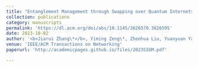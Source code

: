 ```yaml
---
title: "Entanglement Management through Swapping over Quantum Internets"
collection: publications
category: manuscripts
permalink: 'https://dl.acm.org/doi/abs/10.1145/3626570.3626595'
date: 2023-10-02
author: '<b>Jiarui Zhang\*</b>, Yiming Zeng\*, Zhenhua Liu, Yuanyuan Yang'
venue: 'IEEE/ACM Transactions on Networking'
paperurl: 'http://academicpages.github.io/files/2023SIGM.pdf'

---
```

